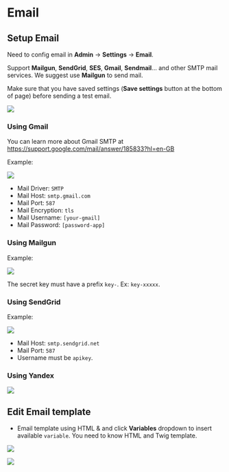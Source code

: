 # Email

## Setup Email

Need to config email in **Admin** -> **Settings** -> **Email**.

Support **Mailgun**, **SendGrid**, **SES**, **Gmail**, **Sendmail**... and other SMTP mail services. We suggest use **Mailgun** to send mail.

Make sure that you have saved settings (**Save settings** button at the bottom of page) before sending a test email.

![](../images/mail-1.jpg)

### Using Gmail

You can learn more about Gmail SMTP at https://support.google.com/mail/answer/185833?hl=en-GB

Example:

![](../images/mail-2.jpg)

- Mail Driver: `SMTP`
- Mail Host: `smtp.gmail.com`
- Mail Port: `587`
- Mail Encryption: `tls`
- Mail Username: `[your-gmail]`
- Mail Password: `[password-app]`

### Using Mailgun

Example:

![](../images/mail-3.jpg)

The secret key must have a prefix `key-`. Ex: `key-xxxxx`.

### Using SendGrid

Example:

![](../images/mail-4.jpg)

- Mail Host: `smtp.sendgrid.net`
- Mail Port: `587`
- Username must be `apikey`.

### Using Yandex

![](../images/mail-5.jpg)

## Edit Email template

- Email template using HTML & and click **Variables** dropdown to insert available `variable`. You need to know HTML and Twig template.

![](../images/mail-6.jpg)

![](../images/mail-7.png)